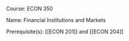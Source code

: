 




Course: ECON 350

Name: Financial Institutions and Markets

Prerequisite(s): [[ECON 201]] and [[ECON 204]]